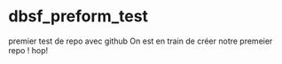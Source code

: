 # dbsf_preform_test
premier test de repo avec github
On est en train de créer notre premeier repo !
hop! 